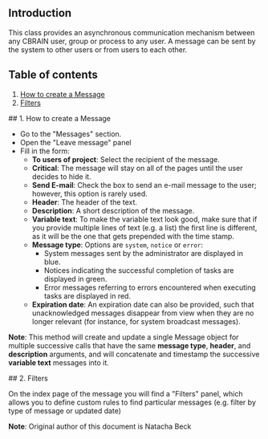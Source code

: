 
## Introduction

This class provides an asynchronous communication mechanism between any CBRAIN user, group or process to any user. A message can be sent by the system to other users or from users to each other.

## Table of contents

1. [How to create a Message](#how)
2. [Filters](#fil)

<a name="how"/>
## 1. How to create a Message

* Go to the "Messages" section.
* Open the "Leave message" panel
* Fill in the form:
  * **To users of project**: Select the recipient of the message.
  * **Critical**: The message will stay on all of the pages until the user decides to hide it.
  * **Send E-mail**: Check the box to send an e-mail message to the user; however, this option is rarely used.
  * **Header**: The header of the text.
  * **Description**: A short description of the message.
  * **Variable text**: To make the variable text look good, make sure that if you provide multiple lines of text (e.g. a list) the first line is different, as it will be the one that gets prepended with the time stamp.
  * **Message type**: Options are `system`, `notice` or `error`:
    * System messages sent by the administrator are displayed in blue.
    * Notices indicating the successful completion of tasks are displayed in green.
    * Error messages referring to errors encountered when executing tasks are displayed in red.
  * **Expiration date**:  An expiration date can also be provided, such that unacknowledged messages disappear from view when they are no longer relevant (for instance, for system broadcast messages).

**Note**: This method will create and update a single Message object
for multiple successive calls that have the same **message type**,
**header**, and **description** arguments, and will concatenate and
timestamp the successive **variable text** messages into it.


<a name="fil"/>
## 2. Filters

On the index page of the message you will find a "Filters" panel,
which allows you to define custom rules to find particular 
messages (e.g. filter by type of message or updated date)


**Note**: Original author of this document is Natacha Beck
